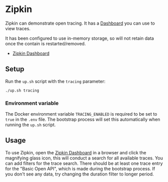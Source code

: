 # Zipkin

Zipkin can demonstrate open tracing. It has a [Dashboard](http://localhost:9411) you can use to view traces.

It has been configured to use in-memory storage, so will not retain data once the contain is restarted/removed.

- [Zipkin Dashboard](http://localhost:9411)

## Setup

Run the `up.sh` script with the `tracing` parameter:

```
./up.sh tracing
```

### Environment variable

The Docker environment variable `TRACING_ENABLED` is required to be set to `true` in the `.env` file. The bootstrap process will set this automatically when running the `up.sh` script.

## Usage 

To use Zipkin, open the [Zipkin Dashboard](http://localhost:9411) in a browser and click the magnifying glass icon, this will conduct a search for all available traces. You can add filters for the trace search. There should be at least one trace entry for the "Basic Open API", which is made during the bootstrap process. If you don't see any data, try changing the duration filter to longer period.

